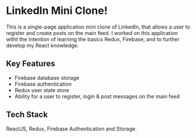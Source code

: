# LinkedIn Mini Clone!

This is a single-page application mini clone of LinkedIn, that allows a user to register and create posts on the main feed. I worked on this application witht the intention of learning the basics Redux, Firebase, and to further develop my React knowledge.

## Key Features

- Firebase database storage
- Firebase authentication
- Redux user state store
- Ability for a user to register, login & post messages on the main feed

## Tech Stack

ReactJS, Redux, Firebase Authentication and Storage.
